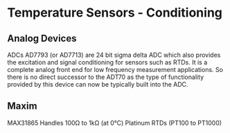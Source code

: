 # Temperature Sensors - Conditioning




## Analog Devices
 
ADCs AD7793 (or AD7713) are 24 bit sigma delta ADC which also provides the excitation and signal conditioning for sensors such as RTDs. 
It is a complete analog front end for low frequency measurement applications. So there is no direct successor to the ADT70 as the type of functionality provided by this device can now be typically built into the ADC.


## Maxim

MAX31865 
Handles 100Ω to 1kΩ (at 0°C) Platinum RTDs (PT100 to PT1000)
